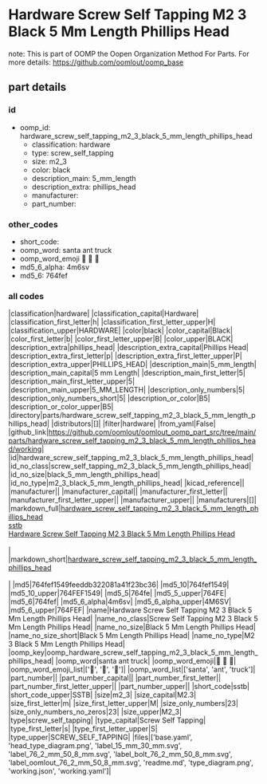 # Hardware Screw Self Tapping M2 3 Black 5 Mm Length Phillips Head  

note: This is part of OOMP the Oopen Organization Method For Parts. For more details: https://github.com/oomlout/oomp_base

##  part details





### id
* oomp_id: hardware_screw_self_tapping_m2_3_black_5_mm_length_phillips_head
  * classification: hardware
  * type: screw_self_tapping
  * size: m2_3
  * color: black
  * description_main: 5_mm_length
  * description_extra: phillips_head
  * manufacturer: 
  * part_number: 

### other_codes
* short_code: 
* oomp_word: santa ant truck
* oomp_word_emoji :santa: :ant: :truck:
* md5_6_alpha: 4m6sv
* md5_6: 764fef

### all codes 
|classification|hardware|
|classification_capital|Hardware|
|classification_first_letter|h|
|classification_first_letter_upper|H|
|classification_upper|HARDWARE|
|color|black|
|color_capital|Black|
|color_first_letter|b|
|color_first_letter_upper|B|
|color_upper|BLACK|
|description_extra|phillips_head|
|description_extra_capital|Phillips Head|
|description_extra_first_letter|p|
|description_extra_first_letter_upper|P|
|description_extra_upper|PHILLIPS_HEAD|
|description_main|5_mm_length|
|description_main_capital|5 mm Length|
|description_main_first_letter|5|
|description_main_first_letter_upper|5|
|description_main_upper|5_MM_LENGTH|
|description_only_numbers|5|
|description_only_numbers_short|5|
|description_or_color|B5|
|description_or_color_upper|B5|
|directory|parts/hardware_screw_self_tapping_m2_3_black_5_mm_length_phillips_head|
|distributors|[]|
|filter|hardware|
|from_yaml|False|
|github_link|https://github.com/oomlout/oomlout_oomp_part_src/tree/main/parts/hardware_screw_self_tapping_m2_3_black_5_mm_length_phillips_head/working|
|id|hardware_screw_self_tapping_m2_3_black_5_mm_length_phillips_head|
|id_no_class|screw_self_tapping_m2_3_black_5_mm_length_phillips_head|
|id_no_size|black_5_mm_length_phillips_head|
|id_no_type|m2_3_black_5_mm_length_phillips_head|
|kicad_reference||
|manufacturer||
|manufacturer_capital||
|manufacturer_first_letter||
|manufacturer_first_letter_upper||
|manufacturer_upper||
|manufacturers|[]|
|markdown_full|[hardware_screw_self_tapping_m2_3_black_5_mm_length_phillips_head](https://github.com/oomlout/oomlout_oomp_part_src/tree/main/parts/hardware_screw_self_tapping_m2_3_black_5_mm_length_phillips_head/working)<br>[sstb](https://github.com/oomlout/oomlout_oomp_part_src/tree/main/parts/hardware_screw_self_tapping_m2_3_black_5_mm_length_phillips_head/working)<br>[Hardware Screw Self Tapping M2 3 Black 5 Mm Length Phillips Head](https://github.com/oomlout/oomlout_oomp_part_src/tree/main/parts/hardware_screw_self_tapping_m2_3_black_5_mm_length_phillips_head/working)<br><br>|
|markdown_short|[hardware_screw_self_tapping_m2_3_black_5_mm_length_phillips_head](https://github.com/oomlout/oomlout_oomp_part_src/tree/main/parts/hardware_screw_self_tapping_m2_3_black_5_mm_length_phillips_head/working)<br><br>|
|md5|764fef1549feeddb322081a41f23bc36|
|md5_10|764fef1549|
|md5_10_upper|764FEF1549|
|md5_5|764fe|
|md5_5_upper|764FE|
|md5_6|764fef|
|md5_6_alpha|4m6sv|
|md5_6_alpha_upper|4M6SV|
|md5_6_upper|764FEF|
|name|Hardware Screw Self Tapping M2 3 Black 5 Mm Length Phillips Head|
|name_no_class|Screw Self Tapping M2 3 Black 5 Mm Length Phillips Head|
|name_no_size|Black 5 Mm Length Phillips Head|
|name_no_size_short|Black 5 Mm Length Phillips Head|
|name_no_type|M2 3 Black 5 Mm Length Phillips Head|
|oomp_key|oomp_hardware_screw_self_tapping_m2_3_black_5_mm_length_phillips_head|
|oomp_word|santa ant truck|
|oomp_word_emoji|:santa: :ant: :truck:|
|oomp_word_emoji_list|[':santa:', ':ant:', ':truck:']|
|oomp_word_list|['santa', 'ant', 'truck']|
|part_number||
|part_number_capital||
|part_number_first_letter||
|part_number_first_letter_upper||
|part_number_upper||
|short_code|sstb|
|short_code_upper|SSTB|
|size|m2_3|
|size_capital|M2.3|
|size_first_letter|m|
|size_first_letter_upper|M|
|size_only_numbers|23|
|size_only_numbers_no_zeros|23|
|size_upper|M2_3|
|type|screw_self_tapping|
|type_capital|Screw Self Tapping|
|type_first_letter|s|
|type_first_letter_upper|S|
|type_upper|SCREW_SELF_TAPPING|
|files|['base.yaml', 'head_type_diagram.png', 'label_15_mm_30_mm.svg', 'label_76_2_mm_50_8_mm.svg', 'label_bolt_76_2_mm_50_8_mm.svg', 'label_oomlout_76_2_mm_50_8_mm.svg', 'readme.md', 'type_diagram.png', 'working.json', 'working.yaml']|
